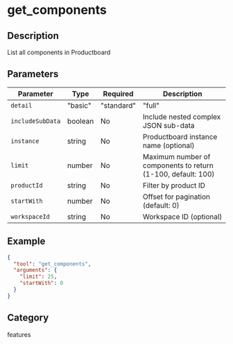 # get_components

## Description
List all components in Productboard

## Parameters

| Parameter | Type | Required | Description |
|-----------|------|----------|-------------|
| `detail` | "basic" | "standard" | "full" | No | Level of detail (default: basic) |
| `includeSubData` | boolean | No | Include nested complex JSON sub-data |
| `instance` | string | No | Productboard instance name (optional) |
| `limit` | number | No | Maximum number of components to return (1-100, default: 100) |
| `productId` | string | No | Filter by product ID |
| `startWith` | number | No | Offset for pagination (default: 0) |
| `workspaceId` | string | No | Workspace ID (optional) |

## Example

```json
{
  "tool": "get_components",
  "arguments": {
    "limit": 25,
    "startWith": 0
  }
}
```

## Category
features

